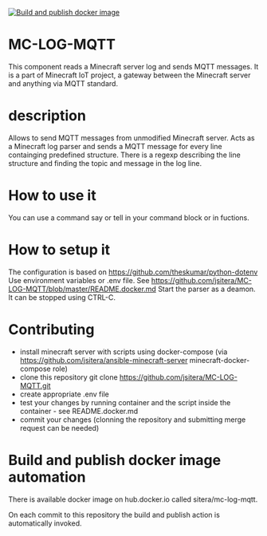 [![Build and publish docker image](https://github.com/jsitera/MC-LOG-MQTT/actions/workflows/build-and-publish.yml/badge.svg)](https://github.com/jsitera/MC-LOG-MQTT/actions/workflows/build-and-publish.yml)

# MC-LOG-MQTT
This component reads a Minecraft server log and sends MQTT messages. It is a part of Minecraft IoT project, a gateway between the Minecraft server and anything via MQTT standard.
# description
Allows to send MQTT messages from unmodified Minecraft server. 
Acts as a Minecraft log parser and sends a MQTT message for every line containging predefined structure. There is a regexp describing the line structure and finding the topic and message in the log line.
# How to use it
You can use a command say or tell in your command block or in fuctions.
# How to setup it
The configuration is based on https://github.com/theskumar/python-dotenv Use environment variables or .env file. See https://github.com/jsitera/MC-LOG-MQTT/blob/master/README.docker.md
Start the parser as a deamon. It can be stopped using CTRL-C.
# Contributing
- install minecraft server with scripts using docker-compose (via https://github.com/jsitera/ansible-minecraft-server minecraft-docker-compose role)
- clone this repository git clone https://github.com/jsitera/MC-LOG-MQTT.git
- create appropriate .env file
- test your changes by running container and the script inside the container - see README.docker.md
- commit your changes (clonning the repository and submitting merge request can be needed)
# Build and publish docker image automation
There is available docker image on hub.docker.io called sitera/mc-log-mqtt.

On each commit to this repository the build and publish action is automatically invoked.
